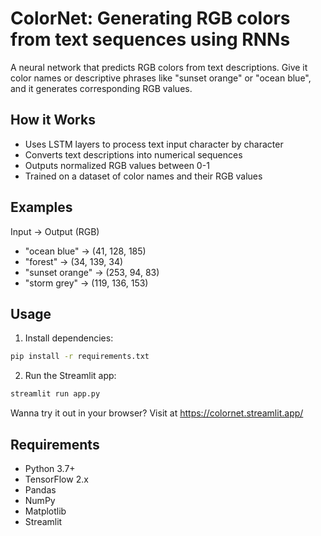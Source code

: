 # ColorNet: Generating RGB colors from text sequences using RNNs

A neural network that predicts RGB colors from text descriptions. Give it color names or descriptive phrases like "sunset orange" or "ocean blue", and it generates corresponding RGB values.

## How it Works

- Uses LSTM layers to process text input character by character
- Converts text descriptions into numerical sequences
- Outputs normalized RGB values between 0-1
- Trained on a dataset of color names and their RGB values

## Examples

Input -> Output (RGB)
- "ocean blue" -> (41, 128, 185)
- "forest" -> (34, 139, 34)
- "sunset orange" -> (253, 94, 83)
- "storm grey" -> (119, 136, 153)

## Usage

1. Install dependencies:
```bash
pip install -r requirements.txt
```

2. Run the Streamlit app:
```bash
streamlit run app.py
```

Wanna try it out in your browser? Visit at https://colornet.streamlit.app/

## Requirements
- Python 3.7+
- TensorFlow 2.x
- Pandas
- NumPy
- Matplotlib
- Streamlit

